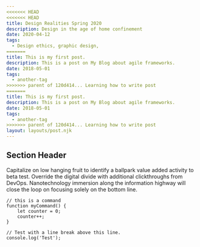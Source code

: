 ```yaml
---
<<<<<<< HEAD
<<<<<<< HEAD
title: Design Realities Spring 2020
description: Design in the age of home confinement
date: 2020-04-12
tags:
  - Design ethics, graphic design,
=======
title: This is my first post.
description: This is a post on My Blog about agile frameworks.
date: 2018-05-01
tags:
  - another-tag
>>>>>>> parent of 120d414... Learning how to write post
=======
title: This is my first post.
description: This is a post on My Blog about agile frameworks.
date: 2018-05-01
tags:
  - another-tag
>>>>>>> parent of 120d414... Learning how to write post
layout: layouts/post.njk
---
```



## Section Header

Capitalize on low hanging fruit to identify a ballpark value added activity to beta test. Override the digital divide with additional clickthroughs from DevOps. Nanotechnology immersion along the information highway will close the loop on focusing solely on the bottom line.

``` text/2-3
// this is a command
function myCommand() {
	let counter = 0;
	counter++;
}

// Test with a line break above this line.
console.log('Test');
```
